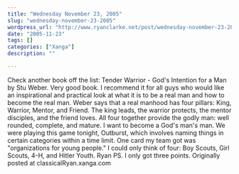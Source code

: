 ```yaml
---
title: "Wednesday November 23, 2005"
slug: "wednesday-november-23-2005"
wordpress_url: "http://www.ryanclarke.net/post/wednesday-november-23-2005/"
date: "2005-11-23"
tags: []
categories: ["Xanga"]
description: ""

---
```


Check another book off the list: Tender Warrior - God's Intention for a Man by Stu Weber. Very good book. I recommend it for all guys who would like an inspirational and practical look at what it is to be a real man and how to become the real man. Weber says that a real manhood has four pillars: King, Warrior, Mentor, and Friend. The king leads, the warrior protects, the mentor disciples, and the friend loves. All four together provide the godly man: well rounded, complete, and mature. I want to become a God's man's man.
 We were playing this game tonight, Outburst, which involves naming things in certain categories within a time limit. One card my team got was "organizations for young people." I could only think of four: Boy Scouts, Girl Scouts, 4-H, and Hitler Youth.
 Ryan
 PS. I only got three points.
Originally posted at classicalRyan.xanga.com

